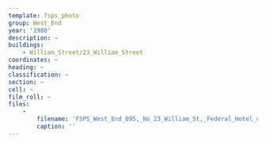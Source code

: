 ```yaml
---
template: fsps_photo
group: West_End
year: '1980'
description: ~
buildings:
    - William_Street/23_William_Street
coordinates: ~
heading: ~
classification: ~
section: ~
cell: ~
film_roll: ~
files:
    -
        filename: 'FSPS_West_End_095,_No_23_William_St,_Federal_Hotel_upstairs_games_room,_WE-4,_1980.png'
        caption: ''
---
```

